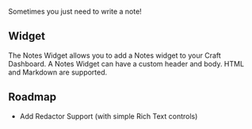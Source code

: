 Sometimes you just need to write a note!

## Widget

The Notes Widget allows you to add a Notes widget to your Craft Dashboard.  A Notes Widget can have a custom header and body.  HTML and Markdown are supported.

## Roadmap

* Add Redactor Support (with simple Rich Text controls)